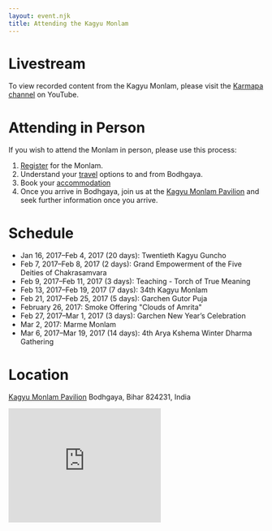 ```yaml
---
layout: event.njk
title: Attending the Kagyu Monlam
---
```


# Livestream
To view recorded content from the Kagyu Monlam, please visit the [Karmapa channel](https://www.youtube.com/user/Karmapateachings) on YouTube.

# Attending in Person
If you wish to attend the Monlam in person, please use this process:

  1. [Register](/attend/registration/) for the Monlam. 
  1. Understand your [travel](/attend/travel/) options to and from Bodhgaya.
  1. Book your [accommodation](/attend/accommodation/)
  1. Once you arrive in Bodhgaya, join us at the <a href="https://goo.gl/maps/hZsxsW1zqMJ2" target="_blank">Kagyu Monlam Pavilion</a> and seek further information once you arrive. 


# Schedule

* Jan 16, 2017&ndash;Feb 4, 2017 (20 days): Twentieth Kagyu Guncho 
* Feb 7, 2017&ndash;Feb 8, 2017 (2 days): Grand Empowerment of the Five Deities of Chakrasamvara
* Feb 9, 2017&ndash;Feb 11, 2017 (3 days): Teaching - Torch of True Meaning
* Feb 13, 2017&ndash;Feb 19, 2017 (7 days): 34th Kagyu Monlam
* Feb 21, 2017&ndash;Feb 25, 2017 (5 days): Garchen Gutor Puja
* February 26, 2017: Smoke Offering "Clouds of Amrita"
* Feb 27, 2017&ndash;Mar 1, 2017 (3 days): Garchen New Year’s Celebration
* Mar 2, 2017: Marme Monlam
* Mar 6, 2017&ndash;Mar 19, 2017 (14 days): 4th Arya Kshema Winter Dharma Gathering

# Location
[Kagyu Monlam Pavilion](https://goo.gl/maps/hZsxsW1zqMJ2)
Bodhgaya, Bihar 824231, India
<iframe src="https://www.google.com/maps/embed?pb=!1m18!1m12!1m3!1d3624.8950486522567!2d84.9847660149996!3d24.69613428413177!2m3!1f0!2f0!3f0!3m2!1i1024!2i768!4f13.1!3m3!1m2!1s0x39f32c5c00000001%3A0xc119a29a6ecbf2cf!2sKagyupa+International+Monlam+Trust!5e0!3m2!1sen!2sus!4v1477179165926" width="300" height="225" frameborder="0" style="border:0" allowfullscreen></iframe>
